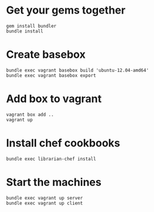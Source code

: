 # Get your gems together
    gem install bundler
    bundle install

# Create basebox
    bundle exec vagrant basebox build 'ubuntu-12.04-amd64'
    bundle exec vagrant basebox export

# Add box to vagrant
    vagrant box add ..
    vagrant up

# Install chef cookbooks
    bundle exec librarian-chef install

# Start the machines
    bundle exec vagrant up server
    bundle exec vagrant up client
